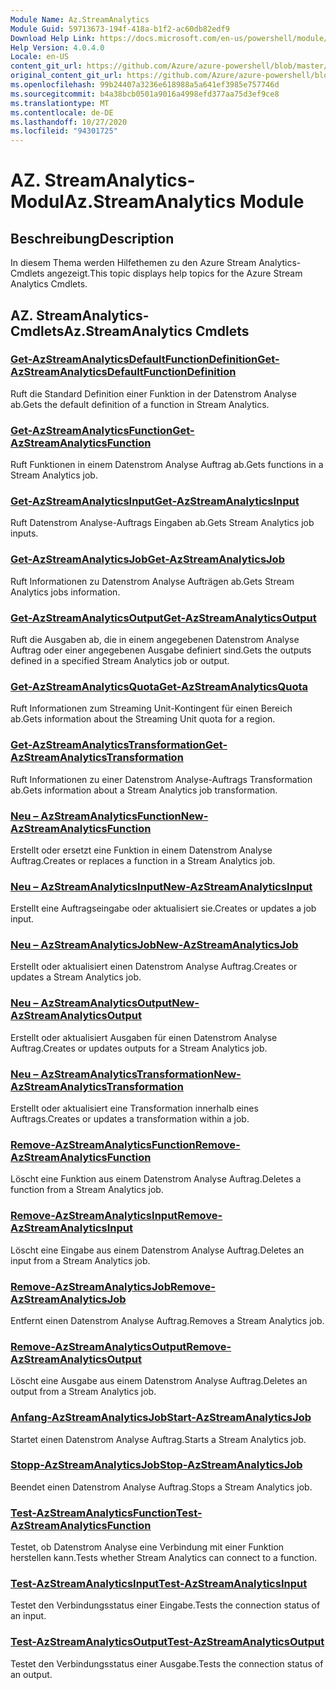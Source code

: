 ```yaml
---
Module Name: Az.StreamAnalytics
Module Guid: 59713673-194f-418a-b1f2-ac60db82edf9
Download Help Link: https://docs.microsoft.com/en-us/powershell/module/az.streamanalytics
Help Version: 4.0.4.0
Locale: en-US
content_git_url: https://github.com/Azure/azure-powershell/blob/master/src/StreamAnalytics/StreamAnalytics/help/Az.StreamAnalytics.md
original_content_git_url: https://github.com/Azure/azure-powershell/blob/master/src/StreamAnalytics/StreamAnalytics/help/Az.StreamAnalytics.md
ms.openlocfilehash: 99b24407a3236e618988a5a641ef3985e757746d
ms.sourcegitcommit: b4a38bcb0501a9016a4998efd377aa75d3ef9ce8
ms.translationtype: MT
ms.contentlocale: de-DE
ms.lasthandoff: 10/27/2020
ms.locfileid: "94301725"
---
```

# <span data-ttu-id="a96ae-101">AZ. StreamAnalytics-Modul</span><span class="sxs-lookup"><span data-stu-id="a96ae-101">Az.StreamAnalytics Module</span></span>
## <span data-ttu-id="a96ae-102">Beschreibung</span><span class="sxs-lookup"><span data-stu-id="a96ae-102">Description</span></span>
<span data-ttu-id="a96ae-103">In diesem Thema werden Hilfethemen zu den Azure Stream Analytics-Cmdlets angezeigt.</span><span class="sxs-lookup"><span data-stu-id="a96ae-103">This topic displays help topics for the Azure Stream Analytics Cmdlets.</span></span>

## <span data-ttu-id="a96ae-104">AZ. StreamAnalytics-Cmdlets</span><span class="sxs-lookup"><span data-stu-id="a96ae-104">Az.StreamAnalytics Cmdlets</span></span>
### [<span data-ttu-id="a96ae-105">Get-AzStreamAnalyticsDefaultFunctionDefinition</span><span class="sxs-lookup"><span data-stu-id="a96ae-105">Get-AzStreamAnalyticsDefaultFunctionDefinition</span></span>](Get-AzStreamAnalyticsDefaultFunctionDefinition.md)
<span data-ttu-id="a96ae-106">Ruft die Standard Definition einer Funktion in der Datenstrom Analyse ab.</span><span class="sxs-lookup"><span data-stu-id="a96ae-106">Gets the default definition of a function in Stream Analytics.</span></span>

### [<span data-ttu-id="a96ae-107">Get-AzStreamAnalyticsFunction</span><span class="sxs-lookup"><span data-stu-id="a96ae-107">Get-AzStreamAnalyticsFunction</span></span>](Get-AzStreamAnalyticsFunction.md)
<span data-ttu-id="a96ae-108">Ruft Funktionen in einem Datenstrom Analyse Auftrag ab.</span><span class="sxs-lookup"><span data-stu-id="a96ae-108">Gets functions in a Stream Analytics job.</span></span>

### [<span data-ttu-id="a96ae-109">Get-AzStreamAnalyticsInput</span><span class="sxs-lookup"><span data-stu-id="a96ae-109">Get-AzStreamAnalyticsInput</span></span>](Get-AzStreamAnalyticsInput.md)
<span data-ttu-id="a96ae-110">Ruft Datenstrom Analyse-Auftrags Eingaben ab.</span><span class="sxs-lookup"><span data-stu-id="a96ae-110">Gets Stream Analytics job inputs.</span></span>

### [<span data-ttu-id="a96ae-111">Get-AzStreamAnalyticsJob</span><span class="sxs-lookup"><span data-stu-id="a96ae-111">Get-AzStreamAnalyticsJob</span></span>](Get-AzStreamAnalyticsJob.md)
<span data-ttu-id="a96ae-112">Ruft Informationen zu Datenstrom Analyse Aufträgen ab.</span><span class="sxs-lookup"><span data-stu-id="a96ae-112">Gets Stream Analytics jobs information.</span></span>

### [<span data-ttu-id="a96ae-113">Get-AzStreamAnalyticsOutput</span><span class="sxs-lookup"><span data-stu-id="a96ae-113">Get-AzStreamAnalyticsOutput</span></span>](Get-AzStreamAnalyticsOutput.md)
<span data-ttu-id="a96ae-114">Ruft die Ausgaben ab, die in einem angegebenen Datenstrom Analyse Auftrag oder einer angegebenen Ausgabe definiert sind.</span><span class="sxs-lookup"><span data-stu-id="a96ae-114">Gets the outputs defined in a specified Stream Analytics job or output.</span></span>

### [<span data-ttu-id="a96ae-115">Get-AzStreamAnalyticsQuota</span><span class="sxs-lookup"><span data-stu-id="a96ae-115">Get-AzStreamAnalyticsQuota</span></span>](Get-AzStreamAnalyticsQuota.md)
<span data-ttu-id="a96ae-116">Ruft Informationen zum Streaming Unit-Kontingent für einen Bereich ab.</span><span class="sxs-lookup"><span data-stu-id="a96ae-116">Gets information about the Streaming Unit quota for a region.</span></span>

### [<span data-ttu-id="a96ae-117">Get-AzStreamAnalyticsTransformation</span><span class="sxs-lookup"><span data-stu-id="a96ae-117">Get-AzStreamAnalyticsTransformation</span></span>](Get-AzStreamAnalyticsTransformation.md)
<span data-ttu-id="a96ae-118">Ruft Informationen zu einer Datenstrom Analyse-Auftrags Transformation ab.</span><span class="sxs-lookup"><span data-stu-id="a96ae-118">Gets information about a Stream Analytics job transformation.</span></span>

### [<span data-ttu-id="a96ae-119">Neu – AzStreamAnalyticsFunction</span><span class="sxs-lookup"><span data-stu-id="a96ae-119">New-AzStreamAnalyticsFunction</span></span>](New-AzStreamAnalyticsFunction.md)
<span data-ttu-id="a96ae-120">Erstellt oder ersetzt eine Funktion in einem Datenstrom Analyse Auftrag.</span><span class="sxs-lookup"><span data-stu-id="a96ae-120">Creates or replaces a function in a Stream Analytics job.</span></span>

### [<span data-ttu-id="a96ae-121">Neu – AzStreamAnalyticsInput</span><span class="sxs-lookup"><span data-stu-id="a96ae-121">New-AzStreamAnalyticsInput</span></span>](New-AzStreamAnalyticsInput.md)
<span data-ttu-id="a96ae-122">Erstellt eine Auftragseingabe oder aktualisiert sie.</span><span class="sxs-lookup"><span data-stu-id="a96ae-122">Creates or updates a job input.</span></span>

### [<span data-ttu-id="a96ae-123">Neu – AzStreamAnalyticsJob</span><span class="sxs-lookup"><span data-stu-id="a96ae-123">New-AzStreamAnalyticsJob</span></span>](New-AzStreamAnalyticsJob.md)
<span data-ttu-id="a96ae-124">Erstellt oder aktualisiert einen Datenstrom Analyse Auftrag.</span><span class="sxs-lookup"><span data-stu-id="a96ae-124">Creates or updates a Stream Analytics job.</span></span>

### [<span data-ttu-id="a96ae-125">Neu – AzStreamAnalyticsOutput</span><span class="sxs-lookup"><span data-stu-id="a96ae-125">New-AzStreamAnalyticsOutput</span></span>](New-AzStreamAnalyticsOutput.md)
<span data-ttu-id="a96ae-126">Erstellt oder aktualisiert Ausgaben für einen Datenstrom Analyse Auftrag.</span><span class="sxs-lookup"><span data-stu-id="a96ae-126">Creates or updates outputs for a Stream Analytics job.</span></span>

### [<span data-ttu-id="a96ae-127">Neu – AzStreamAnalyticsTransformation</span><span class="sxs-lookup"><span data-stu-id="a96ae-127">New-AzStreamAnalyticsTransformation</span></span>](New-AzStreamAnalyticsTransformation.md)
<span data-ttu-id="a96ae-128">Erstellt oder aktualisiert eine Transformation innerhalb eines Auftrags.</span><span class="sxs-lookup"><span data-stu-id="a96ae-128">Creates or updates a transformation within a job.</span></span>

### [<span data-ttu-id="a96ae-129">Remove-AzStreamAnalyticsFunction</span><span class="sxs-lookup"><span data-stu-id="a96ae-129">Remove-AzStreamAnalyticsFunction</span></span>](Remove-AzStreamAnalyticsFunction.md)
<span data-ttu-id="a96ae-130">Löscht eine Funktion aus einem Datenstrom Analyse Auftrag.</span><span class="sxs-lookup"><span data-stu-id="a96ae-130">Deletes a function from a Stream Analytics job.</span></span>

### [<span data-ttu-id="a96ae-131">Remove-AzStreamAnalyticsInput</span><span class="sxs-lookup"><span data-stu-id="a96ae-131">Remove-AzStreamAnalyticsInput</span></span>](Remove-AzStreamAnalyticsInput.md)
<span data-ttu-id="a96ae-132">Löscht eine Eingabe aus einem Datenstrom Analyse Auftrag.</span><span class="sxs-lookup"><span data-stu-id="a96ae-132">Deletes an input from a Stream Analytics job.</span></span>

### [<span data-ttu-id="a96ae-133">Remove-AzStreamAnalyticsJob</span><span class="sxs-lookup"><span data-stu-id="a96ae-133">Remove-AzStreamAnalyticsJob</span></span>](Remove-AzStreamAnalyticsJob.md)
<span data-ttu-id="a96ae-134">Entfernt einen Datenstrom Analyse Auftrag.</span><span class="sxs-lookup"><span data-stu-id="a96ae-134">Removes a Stream Analytics job.</span></span>

### [<span data-ttu-id="a96ae-135">Remove-AzStreamAnalyticsOutput</span><span class="sxs-lookup"><span data-stu-id="a96ae-135">Remove-AzStreamAnalyticsOutput</span></span>](Remove-AzStreamAnalyticsOutput.md)
<span data-ttu-id="a96ae-136">Löscht eine Ausgabe aus einem Datenstrom Analyse Auftrag.</span><span class="sxs-lookup"><span data-stu-id="a96ae-136">Deletes an output from a Stream Analytics job.</span></span>

### [<span data-ttu-id="a96ae-137">Anfang-AzStreamAnalyticsJob</span><span class="sxs-lookup"><span data-stu-id="a96ae-137">Start-AzStreamAnalyticsJob</span></span>](Start-AzStreamAnalyticsJob.md)
<span data-ttu-id="a96ae-138">Startet einen Datenstrom Analyse Auftrag.</span><span class="sxs-lookup"><span data-stu-id="a96ae-138">Starts a Stream Analytics job.</span></span>

### [<span data-ttu-id="a96ae-139">Stopp-AzStreamAnalyticsJob</span><span class="sxs-lookup"><span data-stu-id="a96ae-139">Stop-AzStreamAnalyticsJob</span></span>](Stop-AzStreamAnalyticsJob.md)
<span data-ttu-id="a96ae-140">Beendet einen Datenstrom Analyse Auftrag.</span><span class="sxs-lookup"><span data-stu-id="a96ae-140">Stops a Stream Analytics job.</span></span>

### [<span data-ttu-id="a96ae-141">Test-AzStreamAnalyticsFunction</span><span class="sxs-lookup"><span data-stu-id="a96ae-141">Test-AzStreamAnalyticsFunction</span></span>](Test-AzStreamAnalyticsFunction.md)
<span data-ttu-id="a96ae-142">Testet, ob Datenstrom Analyse eine Verbindung mit einer Funktion herstellen kann.</span><span class="sxs-lookup"><span data-stu-id="a96ae-142">Tests whether Stream Analytics can connect to a function.</span></span>

### [<span data-ttu-id="a96ae-143">Test-AzStreamAnalyticsInput</span><span class="sxs-lookup"><span data-stu-id="a96ae-143">Test-AzStreamAnalyticsInput</span></span>](Test-AzStreamAnalyticsInput.md)
<span data-ttu-id="a96ae-144">Testet den Verbindungsstatus einer Eingabe.</span><span class="sxs-lookup"><span data-stu-id="a96ae-144">Tests the connection status of an input.</span></span>

### [<span data-ttu-id="a96ae-145">Test-AzStreamAnalyticsOutput</span><span class="sxs-lookup"><span data-stu-id="a96ae-145">Test-AzStreamAnalyticsOutput</span></span>](Test-AzStreamAnalyticsOutput.md)
<span data-ttu-id="a96ae-146">Testet den Verbindungsstatus einer Ausgabe.</span><span class="sxs-lookup"><span data-stu-id="a96ae-146">Tests the connection status of an output.</span></span>

